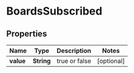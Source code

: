 # BoardsSubscribed

## Properties
Name | Type | Description | Notes
------------ | ------------- | ------------- | -------------
**value** | **String** |  true or false |  [optional]
